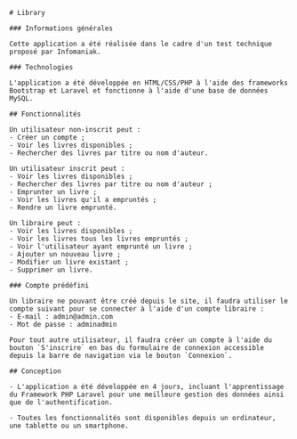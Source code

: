 	# Library

	### Informations générales

	Cette application a été réalisée dans le cadre d'un test technique proposé par Infomaniak.

	### Technologies

	L'application a été développée en HTML/CSS/PHP à l'aide des frameworks Bootstrap et Laravel et fonctionne à l'aide d'une base de données MySQL.

	## Fonctionnalités

	Un utilisateur non-inscrit peut :
	- Créer un compte ;
	- Voir les livres disponibles ;
	- Rechercher des livres par titre ou nom d'auteur.

	Un utilisateur inscrit peut :
	- Voir les livres disponibles ;
	- Rechercher des livres par titre ou nom d'auteur ;
	- Emprunter un livre ;
	- Voir les livres qu'il a empruntés ;
	- Rendre un livre emprunté.

	Un libraire peut :
	- Voir les livres disponibles ;
	- Voir les livres tous les livres empruntés ;
	- Voir l'utilisateur ayant emprunté un livre ;
	- Ajouter un nouveau livre ;
	- Modifier un livre existant ;
	- Supprimer un livre.

	### Compte prédéfini

	Un libraire ne pouvant être créé depuis le site, il faudra utiliser le compte suivant pour se connecter à l'aide d'un compte libraire :
	- E-mail : admin@admin.com
	- Mot de passe : adminadmin

	Pour tout autre utilisateur, il faudra créer un compte à l'aide du bouton `S'inscrire` en bas du formulaire de connexion accessible depuis la barre de navigation via le bouton `Connexion`.

	## Conception

	- L'application a été développée en 4 jours, incluant l'apprentissage du Framework PHP Laravel pour une meilleure gestion des données ainsi que de l'authentification.

	- Toutes les fonctionnalités sont disponibles depuis un ordinateur, une tablette ou un smartphone.
